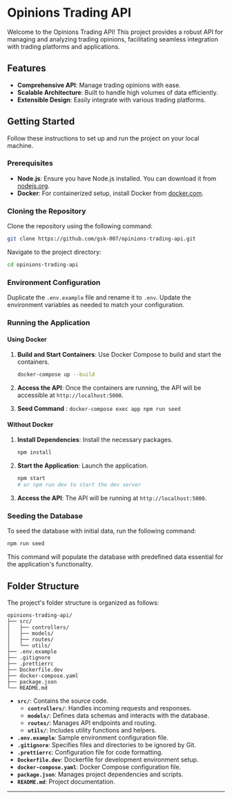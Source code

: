 # Opinions Trading API

Welcome to the Opinions Trading API! This project provides a robust API for managing and analyzing trading opinions, facilitating seamless integration with trading platforms and applications.

## Features

- **Comprehensive API**: Manage trading opinions with ease.
- **Scalable Architecture**: Built to handle high volumes of data efficiently.
- **Extensible Design**: Easily integrate with various trading platforms.

## Getting Started

Follow these instructions to set up and run the project on your local machine.

### Prerequisites

- **Node.js**: Ensure you have Node.js installed. You can download it from [nodejs.org](https://nodejs.org/).
- **Docker**: For containerized setup, install Docker from [docker.com](https://www.docker.com/).

### Cloning the Repository

Clone the repository using the following command:

```bash
git clone https://github.com/gsk-007/opinions-trading-api.git
```

Navigate to the project directory:

```bash
cd opinions-trading-api
```

### Environment Configuration

Duplicate the `.env.example` file and rename it to `.env`. Update the environment variables as needed to match your configuration.

### Running the Application

#### Using Docker

1. **Build and Start Containers**: Use Docker Compose to build and start the containers.

   ```bash
   docker-compose up --build
   ```

2. **Access the API**: Once the containers are running, the API will be accessible at `http://localhost:5000`.
3. **Seed Command** : `docker-compose exec app npm run seed`

#### Without Docker

1. **Install Dependencies**: Install the necessary packages.

   ```bash
   npm install
   ```

2. **Start the Application**: Launch the application.

   ```bash
   npm start
   # or npm run dev to start the dev server
   ```

3. **Access the API**: The API will be running at `http://localhost:5000`.

### Seeding the Database

To seed the database with initial data, run the following command:

```bash
npm run seed
```

This command will populate the database with predefined data essential for the application's functionality.

## Folder Structure

The project's folder structure is organized as follows:

```
opinions-trading-api/
├── src/
│   ├── controllers/
│   ├── models/
│   ├── routes/
│   └── utils/
├── .env.example
├── .gitignore
├── .prettierrc
├── Dockerfile.dev
├── docker-compose.yaml
├── package.json
└── README.md
```

- **`src/`**: Contains the source code.
  - **`controllers/`**: Handles incoming requests and responses.
  - **`models/`**: Defines data schemas and interacts with the database.
  - **`routes/`**: Manages API endpoints and routing.
  - **`utils/`**: Includes utility functions and helpers.
- **`.env.example`**: Sample environment configuration file.
- **`.gitignore`**: Specifies files and directories to be ignored by Git.
- **`.prettierrc`**: Configuration file for code formatting.
- **`Dockerfile.dev`**: Dockerfile for development environment setup.
- **`docker-compose.yaml`**: Docker Compose configuration file.
- **`package.json`**: Manages project dependencies and scripts.
- **`README.md`**: Project documentation.


---
